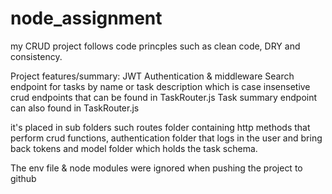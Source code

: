 # node_assignment
my CRUD project follows code princples such as clean code, DRY and consistency.

Project features/summary:
JWT Authentication & middleware
Search endpoint for tasks by name or task description which is case insensetive crud endpoints that can be found in TaskRouter.js
Task summary endpoint can also found in TaskRouter.js

it's placed in sub folders such routes folder containing http methods that perform crud functions, authentication folder that logs in the user and bring back tokens and model folder which holds the task schema.

The env file & node modules were ignored when pushing the project to github
